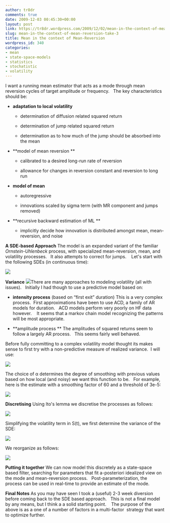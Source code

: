 ```yaml
---
author: tr8dr
comments: true
date: 2009-12-03 00:45:30+00:00
layout: post
link: https://tr8dr.wordpress.com/2009/12/02/mean-in-the-context-of-mean-reversion-take-3/
slug: mean-in-the-context-of-mean-reversion-take-3
title: Mean in the context of Mean-Reversion
wordpress_id: 340
categories:
- mean
- state-space-models
- statistics
- stochatistic
- volatility
---
```


I want a running mean estimator that acts as a mode through mean reversion cycles of target amplitude or frequency.   The key characteristics should be:



	
  * **adaptation to local volatility**

	
    * determination of diffusion related squared return

	
    * determination of jump related squared return

	
    * determination as to how much of the jump should be absorbed into the mean




	
  * **model of mean reversion **

	
    * calibrated to a desired long-run rate of reversion

	
    * allowance for changes in reversion constant and reversion to long run




	
  * **model of mean**

	
    * autoregressive

	
    * innovations scaled by sigma term (with MR component and jumps removed)




	
  * **recursive backward estimation of ML **

	
    * implicitly decide how innovation is distributed amongst mean, mean-reversion, and noise





**A SDE-based Approach**
The model is an expanded variant of the familiar _Ornstein_-_Uhlenbeck_ process, with specialized mean-reversion, mean, and volatility processes.   It also attempts to correct for jumps.    Let's start with the following SDEs (in continuous time):


[![](http://tr8dr.files.wordpress.com/2009/12/picture-5.png)](http://tr8dr.files.wordpress.com/2009/12/picture-5.png)


**Variance**
![](///Users/jshore/Library/Caches/TemporaryItems/moz-screenshot.png)There are many approaches to modeling volatility (all with issues).   Initially I had though to use a predictive model based on:



	
  * **intensity process** (based on “first exit” duration)
This is a very complex process.  First approximations have been to use ACD, a family of AR models for duration.   ACD models perform very poorly on HF data however.    It seems that a markov chain model recognizing the patterns will be most appropriate.

	
  * **amplitude process **
The amplitudes of squared returns seem to follow a largely AR process.   This seems fairly well behaved.


Before fully committing to a complex volatility model thought its makes sense to first try with a non-predictive measure of realized variance.  I will use:


[![](http://tr8dr.files.wordpress.com/2009/12/picture-7.png)](http://tr8dr.files.wordpress.com/2009/12/picture-7.png)


The choice of α determines the degree of smoothing with previous values based on how local (and noisy) we want this function to be.   For example, here is the estimate with a smoothing factor of 60 and a threshold of 3e-5:

[![](http://tr8dr.files.wordpress.com/2009/12/picture-3.png)](http://tr8dr.files.wordpress.com/2009/12/picture-3.png)

**Discretising**
Using Ito's lemma we discretise the processes as follows:


[![](http://tr8dr.files.wordpress.com/2009/12/picture-8.png)](http://tr8dr.files.wordpress.com/2009/12/picture-8.png)


Simplifying the volatility term in S(t), we first determine the variance of the SDE:





[![](http://tr8dr.files.wordpress.com/2009/12/picture-2.png)](http://tr8dr.files.wordpress.com/2009/12/picture-2.png)


We reorganize as follows:


[![](http://tr8dr.files.wordpress.com/2009/12/picture-31.png)](http://tr8dr.files.wordpress.com/2009/12/picture-31.png)


**Putting it together**
We can now model this discretely as a state-space based filter, searching for parameters that fit a-posteriori idealized view on the mode and mean-reversion process.   Post-parameterization, the process can be used in real-time to provide an estimate of the mode.

**Final Notes**
As you may have seen I took a (useful) 2-3 week diversion before coming back to the SDE based approach.   This is not a final model by any means, but I think a a solid starting point.    The purpose of the above is as a one of a number of factors in a multi-factor  strategy that want to optimize further.

